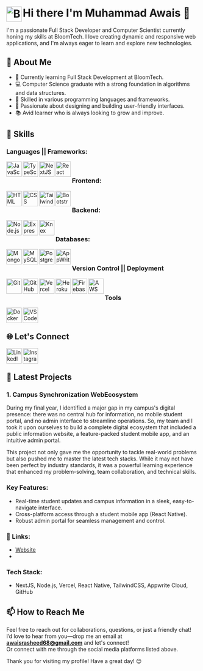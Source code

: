 # Hi there I'm Muhammad Awais 👋  <img align="left" src="https://scontent.flhe7-1.fna.fbcdn.net/v/t39.30808-1/258708644_4376445785764274_9194314799440907907_n.png?stp=dst-png_s200x200&_nc_cat=101&ccb=1-7&_nc_sid=f4b9fd&_nc_ohc=urWO52i0en0Q7kNvgE1sy-A&_nc_zt=24&_nc_ht=scontent.flhe7-1.fna&_nc_gid=A4ufBAn6jKlpGriLvjfq4RR&oh=00_AYAdD2iQM1Jd5H6bIL_A8jWYbDGW-iGJfo6ss-KqczVJHA&oe=675E3B30" alt="BloomTech" width="40" height="40" />

I'm a passionate Full Stack Developer and Computer Scientist currently honing my skills at BloomTech. I love creating dynamic and responsive web applications, and I'm always eager to learn and explore new technologies.

## 🚀 About Me
- 🌱 Currently learning Full Stack Development at BloomTech.
- 💻 Computer Science graduate with a strong foundation in algorithms and data structures.
- 🔧 Skilled in various programming languages and frameworks.
- 🎨 Passionate about designing and building user-friendly interfaces.
- 📚 Avid learner who is always looking to grow and improve.
## 💼 Skills
### Languages || Frameworks:
<p align="left">
  <img align="left" src="https://cdn.jsdelivr.net/gh/devicons/devicon/icons/javascript/javascript-original.svg" alt="JavaScript" width="40" height="40" />
  <img align="left" src="https://cdn.jsdelivr.net/gh/devicons/devicon/icons/typescript/typescript-original.svg" alt="TypeScript" width="40" height="40" />
  <img align="left" src="https://cdn.jsdelivr.net/gh/devicons/devicon/icons/nextjs/nextjs-original-wordmark.svg" alt="NextJS" width="40" height="40" />
  <img align="left" src="https://cdn.jsdelivr.net/gh/devicons/devicon/icons/react/react-original.svg" alt="React Native" width="40" height="40" />
</p>

<br> <!-- Line break added here -->

### Frontend:
<p align="left">
  <img align="left" src="https://cdn.jsdelivr.net/gh/devicons/devicon/icons/html5/html5-original.svg" alt="HTML" width="40" height="40" />
  <img align="left" src="https://cdn.jsdelivr.net/gh/devicons/devicon/icons/css3/css3-original.svg" alt="CSS" width="40" height="40" />
<img align="left" src="https://www.svgrepo.com/show/374118/tailwind.svg" alt="TailwindCSS" width="40" height="40" />
  <img align="left" src="https://cdn.jsdelivr.net/gh/devicons/devicon/icons/bootstrap/bootstrap-original.svg" alt="Bootstrap" width="40" height="40" />
</p>

<br>



### Backend:
<p align="left">
  <img align="left" src="https://cdn.jsdelivr.net/gh/devicons/devicon/icons/nodejs/nodejs-original.svg" alt="Node.js" width="40" height="40" />
  <img align="left" src="https://cdn.jsdelivr.net/gh/devicons/devicon/icons/express/express-original.svg" alt="Express" width="40" height="40" />
<img align="left" src="https://knexjs.org/knex-logo.png" alt="Knex" width="40" height="40" />

</p>


<br>

### Databases:
<p align="left">
  <img align="left" src="https://cdn.jsdelivr.net/gh/devicons/devicon/icons/mongodb/mongodb-original.svg" alt="MongoDB" width="40" height="40" />
  <img align="left" src="https://cdn.jsdelivr.net/gh/devicons/devicon/icons/mysql/mysql-original.svg" alt="MySQL" width="40" height="40" />
  <img align="left" src="https://cdn.jsdelivr.net/gh/devicons/devicon/icons/postgresql/postgresql-original.svg" alt="PostgreSQL" width="40" height="40" />
  <img align="left" src="https://appwrite.io/assets/logomark/logo.png" alt="AppWrite Cloud" width="40" height="40" />
</p>

<br>


### Version Control || Deployment
<p align="left">
  <img align="left" src="https://cdn.jsdelivr.net/gh/devicons/devicon/icons/git/git-original.svg" alt="Git" width="40" height="40" />
  <img align="left" src="https://cdn.jsdelivr.net/gh/devicons/devicon/icons/github/github-original.svg" alt="GitHub" width="40" height="40" />
<img align="left" src="https://cdnlogo.com/logos/v/78/vercel.svg" alt="Vercel" width="40" height="40" />
  <img align="left" src="https://cdn.jsdelivr.net/gh/devicons/devicon/icons/heroku/heroku-original.svg" alt="Heroku" width="40" height="40" />
  <img align="left" src="https://cdn.jsdelivr.net/gh/devicons/devicon/icons/firebase/firebase-plain.svg" alt="Firebase" width="40" height="40" />
  <img align="left" src="https://www.logo.wine/a/logo/Amazon_Web_Services/Amazon_Web_Services-Logo.wine.svg" alt="AWS" width="40" height="40" />
</p>


<br>


### Tools
<p align="left">
  <img align="left" src="https://cdn.jsdelivr.net/gh/devicons/devicon/icons/docker/docker-original.svg" alt="Docker" width="40" height="40" />
  <img align="left" src="https://cdn.jsdelivr.net/gh/devicons/devicon/icons/vscode/vscode-original.svg" alt="VS Code" width="40" height="40" />
</p>


<br>

<br>

## 🌐 Let's Connect
<p align="left">
  <a href="https://www.linkedin.com/in/muhammad-awais-122133197/" target="_blank">
    <img align="left" src="https://cdn.jsdelivr.net/gh/devicons/devicon/icons/linkedin/linkedin-original.svg" alt="LinkedIn" width="40" height="40" />
  </a>
<a href="https://www.instagram.com/awais144506/" target="_blank">
    <img align="left" src="https://static.cdnlogo.com/logos/i/93/instagram.svg" alt="Instagram" width="40" height="40" />
  </a>
</p>


<br>

<br>


## 📝 Latest Projects
### 1. Campus Synchronization WebEcosystem 
During my final year, I identified a major gap in my campus's digital presence: there was no central hub for information, no mobile student portal, and no admin interface to streamline operations. So, my team and I took it upon ourselves to build a complete digital ecosystem that included a public information website, a feature-packed student mobile app, and an intuitive admin portal.

This project not only gave me the opportunity to tackle real-world problems but also pushed me to master the latest tech stacks. While it may not have been perfect by industry standards, it was a powerful learning experience that enhanced my problem-solving, team collaboration, and technical skills.

### Key Features:

- Real-time student updates and campus information in a sleek, easy-to-navigate interface.
- Cross-platform access through a student mobile app (React Native).
- Robust admin portal for seamless management and control.

### 🔗 Links:

- [Website](www.gcufswl.com)
-



### Tech Stack: 

- NextJS, Node.js, Vercel, React Native, TailwindCSS, Appwrite Cloud, GitHub

## 📫 How to Reach Me
Feel free to reach out for collaborations, questions, or just a friendly chat!  
I’d love to hear from you—drop me an email at [**awaisrasheed68@gmail.com**](mailto:awaisrasheed68@gmail.com) and let's connect!  
Or connect with me through the social media platforms listed above.


Thank you for visiting my profile! Have a great day! 😊

